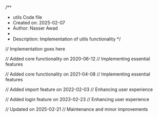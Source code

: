 /**
 * utils Code file
 * Created on: 2025-02-07
 * Author: Nasser Awad
 *
 * Description: Implementation of utils functionality
 */
 
// Implementation goes here


// Added core functionality on 2020-06-12
// Implementing essential features

// Added core functionality on 2021-04-08
// Implementing essential features

// Added import feature on 2022-02-03
// Enhancing user experience

// Added login feature on 2023-02-23
// Enhancing user experience

// Updated on 2025-02-21
// Maintenance and minor improvements

